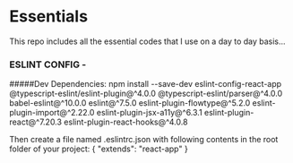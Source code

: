 # Essentials
This repo includes all the essential codes that I use on a day to day basis...

### ESLINT CONFIG -

#####Dev Dependencies: 
npm install --save-dev eslint-config-react-app @typescript-eslint/eslint-plugin@^4.0.0 @typescript-eslint/parser@^4.0.0 babel-eslint@^10.0.0 eslint@^7.5.0 eslint-plugin-flowtype@^5.2.0 eslint-plugin-import@^2.22.0 eslint-plugin-jsx-a11y@^6.3.1 eslint-plugin-react@^7.20.3 eslint-plugin-react-hooks@^4.0.8

Then create a file named .eslintrc.json with following contents in the root folder of your project:
{
  "extends": "react-app"
}
